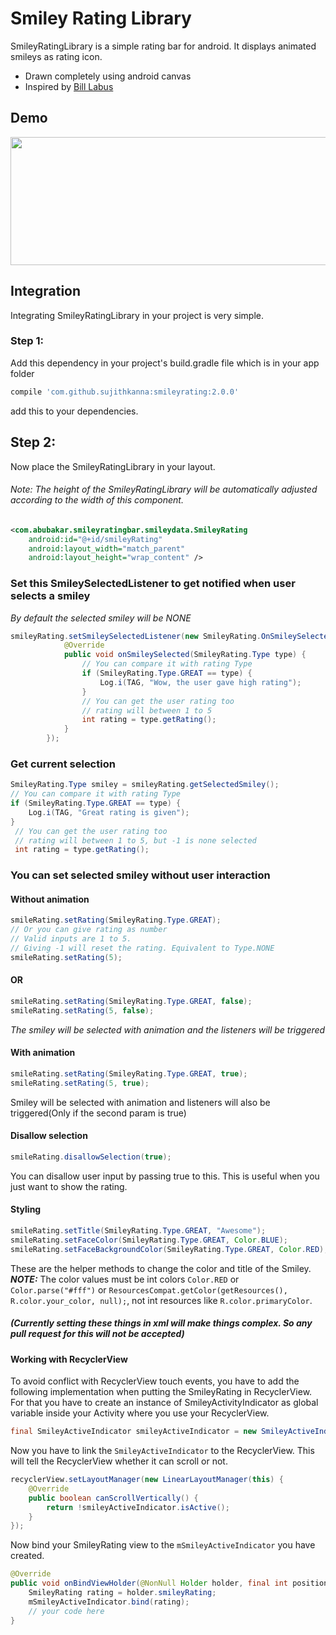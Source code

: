 # Smiley Rating Library
SmileyRatingLibrary is a simple rating bar for android. It displays animated smileys as rating icon.
  - Drawn completely using android canvas
  - Inspired by [Bill Labus](https://dribbble.com/shots/2790473-Feedback)

## Demo

 <img src="https://github.com/Abubakarubaid/SmileyRating-App/tree/main/app/assets/demo.gif" alt="" data-canonical-src="https://gyazo.com/eb5c5741b6a9a16c692170a41a49c858.png" width="575" height="205" />

## Integration
Integrating SmileyRatingLibrary in your project is very simple.
### Step 1:
Add this dependency in your project's build.gradle file which is in your app folder
```groovy
compile 'com.github.sujithkanna:smileyrating:2.0.0'
```
add this to your dependencies.
## Step 2:
Now place the SmileyRatingLibrary in your layout.
###### *Note: The height of the SmileyRatingLibrary will be automatically adjusted according to the width of this component.*
```xml
<com.abubakar.smileyratingbar.smileydata.SmileyRating
    android:id="@+id/smileyRating"
    android:layout_width="match_parent"
    android:layout_height="wrap_content" />
```
### Set this SmileySelectedListener to get notified when user selects a smiley
*By default the selected smiley will be NONE*
```java
smileyRating.setSmileySelectedListener(new SmileyRating.OnSmileySelectedListener() {
            @Override
            public void onSmileySelected(SmileyRating.Type type) {
                // You can compare it with rating Type
                if (SmileyRating.Type.GREAT == type) {
                    Log.i(TAG, "Wow, the user gave high rating");
                }
                // You can get the user rating too
                // rating will between 1 to 5
                int rating = type.getRating();
            }
        });
 ```

### Get current selection
```java
SmileyRating.Type smiley = smileyRating.getSelectedSmiley();
// You can compare it with rating Type
if (SmileyRating.Type.GREAT == type) {
    Log.i(TAG, "Great rating is given");
}
 // You can get the user rating too
 // rating will between 1 to 5, but -1 is none selected
 int rating = type.getRating();
 ```

### You can set selected smiley without user interaction
#### Without animation
```java
smileRating.setRating(SmileyRating.Type.GREAT);
// Or you can give rating as number
// Valid inputs are 1 to 5.
// Giving -1 will reset the rating. Equivalent to Type.NONE
smileRating.setRating(5);
```
#### OR
```java
smileRating.setRating(SmileyRating.Type.GREAT, false);
smileRating.setRating(5, false);
```
*The smiley will be selected with animation and the listeners will be triggered*
#### With animation
```java
smileRating.setRating(SmileyRating.Type.GREAT, true);
smileRating.setRating(5, true);
```
Smiley will be selected with animation and listeners will also be triggered(Only if the second param is true)

#### Disallow selection
```java
smileRating.disallowSelection(true);
```

You can disallow user input by passing true to this. This is useful when you just want to show the rating.

#### Styling
```java
smileRating.setTitle(SmileyRating.Type.GREAT, "Awesome");
smileRating.setFaceColor(SmileyRating.Type.GREAT, Color.BLUE);
smileRating.setFaceBackgroundColor(SmileyRating.Type.GREAT, Color.RED);
```

These are the helper methods to change the color and title of the Smiley.
**_NOTE:_**  The color values must be int colors ```Color.RED``` or ```Color.parse("#fff")``` or ```ResourcesCompat.getColor(getResources(), R.color.your_color, null);```, not int resources like ```R.color.primaryColor```.
##### (Currently setting these things in xml will make things complex. So any pull request for this will not be accepted)

#### Working with RecyclerView
To avoid conflict with RecyclerView touch events, you have to add the following implementation when putting the SmileyRating in RecyclerView.
For that you have to create an instance of SmileyActivityIndicator as global variable inside your Activity where you use your RecyclerView.

```java
final SmileyActiveIndicator smileyActiveIndicator = new SmileyActiveIndicator();
```

Now you have to link the ```SmileyActiveIndicator``` to the RecyclerView. This will tell the RecyclerView whether it can scroll or not.

```java
recyclerView.setLayoutManager(new LinearLayoutManager(this) {
    @Override
    public boolean canScrollVertically() {
        return !smileyActiveIndicator.isActive();
    }
});
```
Now bind your SmileyRating view to the ```mSmileyActiveIndicator``` you have created.

```java
@Override
public void onBindViewHolder(@NonNull Holder holder, final int position) {
    SmileyRating rating = holder.smileyRating;
    mSmileyActiveIndicator.bind(rating);
    // your code here
}
```
